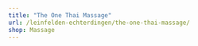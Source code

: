 ```yaml
---
title: "The One Thai Massage"
url: /leinfelden-echterdingen/the-one-thai-massage/
shop: Massage
---
```

